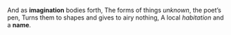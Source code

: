And as **imagination** bodies forth, The forms of things *unknown*, the poet’s pen, Turns them to 
shapes and gives to airy nothing,
A local *habitation* and a **name**.
